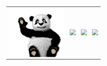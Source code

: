 <!-- [Оформляем README-файл профиля на GitHub](https://habr.com/ru/articles/649363/) -->

 <table>
   <tr>
    <td >
      <img src="panda.gif" width="150"> 
    </td>
    <td >
      <img src="https://dummyimage.com/120x50/0d1117/ffffff.jpg&text=Hello+world!"> 
    </td>
    <td >
      <img src="https://github-profile-summary-cards.vercel.app/api/cards/most-commit-language?username=dsa25&theme=solarized_dark" >
    </td>
    <td >
      <img src="https://github-profile-summary-cards.vercel.app/api/cards/repos-per-language?username=dsa25&theme=solarized_dark" >
    </td>
  </tr>
 </table>

<!--
<div align="left">
  <img src="https://github-profile-summary-cards.vercel.app/api/cards/most-commit-language?username=dsa25&theme=solarized_dark" >
  <img src="https://github-profile-summary-cards.vercel.app/api/cards/repos-per-language?username=dsa25&theme=solarized_dark" >
</div>
-->
